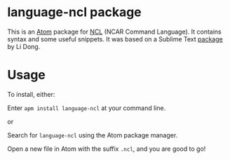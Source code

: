 # language-ncl package

This is an <a href=http://atom.io>Atom</a> package for <a href=http://www.ncl.ucar.edu>NCL</a>
(NCAR Command Language). It contains syntax and some useful snippets. It was based on a Sublime Text <a href=https://github.com/dongli/sublime-ncl/>package</a> by Li Dong.

Usage
=====

To install, either:

Enter `apm install language-ncl` at your command line.

or 

Search for `language-ncl` using the Atom package manager.

Open a new file in Atom with the suffix `.ncl`, and you are good to go!

